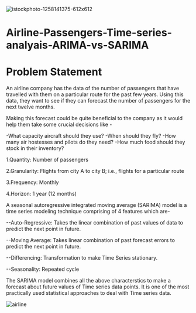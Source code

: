 ![istockphoto-1258141375-612x612](https://user-images.githubusercontent.com/89026851/192048565-f29931eb-0adc-401b-8120-0129c34ebe79.jpg)



# Airline-Passengers-Time-series-analyais-ARIMA-vs-SARIMA

# Problem Statement
An airline company has the data of the number of passengers that have travelled with them on a particular route for the past few years. Using this data, they want to see if they can forecast the number of passengers for the next twelve months.

Making this forecast could be quite beneficial to the company as it would help them take some crucial decisions like -

-What capacity aircraft should they use?
-When should they fly?
-How many air hostesses and pilots do they need?
-How much food should they stock in their inventory?

1.Quantity: Number of passengers

2.Granularity: Flights from city A to city B; i.e., flights for a particular route

3.Frequency: Monthly

4.Horizon: 1 year (12 months)

A seasonal autoregressive integrated moving average (SARIMA) model is a time series modeling technique comprising of 4 features which are-

--Auto-Regressive: Takes the linear combination of past values of data to predict the next point in future.

--Moving Average: Takes linear combination of past forecast errors to predict the next point in future.

--Differencing: Transformation to make Time Series stationary.

--Seasonality: Repeated cycle

The SARIMA model combines all the above characterstics to make a forecast about future values of Time series data points. It is one of the most practically used statistical approaches to deal with Time series data.

![airline](https://user-images.githubusercontent.com/89026851/192047029-3cee046a-6364-4523-966a-aa443823aedb.png)
